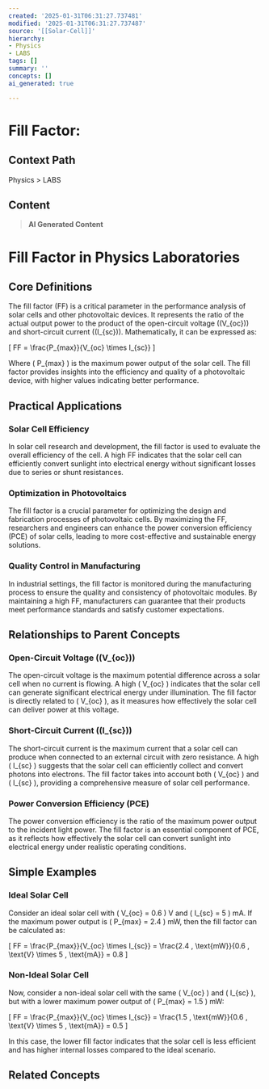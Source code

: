 ```yaml
---
created: '2025-01-31T06:31:27.737481'
modified: '2025-01-31T06:31:27.737487'
source: '[[Solar-Cell]]'
hierarchy:
- Physics
- LABS
tags: []
summary: ''
concepts: []
ai_generated: true

---
```


# Fill Factor:

## Context Path
Physics > LABS

## Content
> **AI Generated Content**
 # Fill Factor in Physics Laboratories

## Core Definitions

The fill factor (FF) is a critical parameter in the performance analysis of solar cells and other photovoltaic devices. It represents the ratio of the actual output power to the product of the open-circuit voltage (\(V_{oc}\)) and short-circuit current (\(I_{sc}\)). Mathematically, it can be expressed as:

\[ FF = \frac{P_{max}}{V_{oc} \times I_{sc}} \]

Where \( P_{max} \) is the maximum power output of the solar cell. The fill factor provides insights into the efficiency and quality of a photovoltaic device, with higher values indicating better performance.

## Practical Applications

### Solar Cell Efficiency
In solar cell research and development, the fill factor is used to evaluate the overall efficiency of the cell. A high FF indicates that the solar cell can efficiently convert sunlight into electrical energy without significant losses due to series or shunt resistances.

### Optimization in Photovoltaics
The fill factor is a crucial parameter for optimizing the design and fabrication processes of photovoltaic cells. By maximizing the FF, researchers and engineers can enhance the power conversion efficiency (PCE) of solar cells, leading to more cost-effective and sustainable energy solutions.

### Quality Control in Manufacturing
In industrial settings, the fill factor is monitored during the manufacturing process to ensure the quality and consistency of photovoltaic modules. By maintaining a high FF, manufacturers can guarantee that their products meet performance standards and satisfy customer expectations.

## Relationships to Parent Concepts

### Open-Circuit Voltage (\(V_{oc}\))
The open-circuit voltage is the maximum potential difference across a solar cell when no current is flowing. A high \( V_{oc} \) indicates that the solar cell can generate significant electrical energy under illumination. The fill factor is directly related to \( V_{oc} \), as it measures how effectively the solar cell can deliver power at this voltage.

### Short-Circuit Current (\(I_{sc}\))
The short-circuit current is the maximum current that a solar cell can produce when connected to an external circuit with zero resistance. A high \( I_{sc} \) suggests that the solar cell can efficiently collect and convert photons into electrons. The fill factor takes into account both \( V_{oc} \) and \( I_{sc} \), providing a comprehensive measure of solar cell performance.

### Power Conversion Efficiency (PCE)
The power conversion efficiency is the ratio of the maximum power output to the incident light power. The fill factor is an essential component of PCE, as it reflects how effectively the solar cell can convert sunlight into electrical energy under realistic operating conditions.

## Simple Examples

### Ideal Solar Cell
Consider an ideal solar cell with \( V_{oc} = 0.6 \) V and \( I_{sc} = 5 \) mA. If the maximum power output is \( P_{max} = 2.4 \) mW, then the fill factor can be calculated as:

\[ FF = \frac{P_{max}}{V_{oc} \times I_{sc}} = \frac{2.4 \, \text{mW}}{0.6 \, \text{V} \times 5 \, \text{mA}} = 0.8 \]

### Non-Ideal Solar Cell
Now, consider a non-ideal solar cell with the same \( V_{oc} \) and \( I_{sc} \), but with a lower maximum power output of \( P_{max} = 1.5 \) mW:

\[ FF = \frac{P_{max}}{V_{oc} \times I_{sc}} = \frac{1.5 \, \text{mW}}{0.6 \, \text{V} \times 5 \, \text{mA}} = 0.5 \]

In this case, the lower fill factor indicates that the solar cell is less efficient and has higher internal losses compared to the ideal scenario.

## Related Concepts
